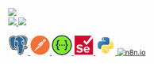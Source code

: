 <div> 
  <a href="https://github.com/rodrigomourapintodsl/">
   <img src="https://capsule-render.vercel.app/api?type=waving&height=120&color=gradient&text=Olá!%20Eu%20sou%20Rodrigo,%20Analista%20de%20suporte.&section=header&reversal=false&fontAlignY=22&fontSize=30&rotate=360&descAlign=100&descAlignY=46&animation=scaleIn&textBg=false&fontAlign=50&customColorList=2,3,4,12,19">
  </a>
</div>
<div>
  <a href="https://github-readme-stats.vercel.app/api/top-langs/?username=rodrigomourapintodsl&amp;layout=compact&amp;langs_count=7&amp;theme=">
    <img src="https://github-readme-stats.vercel.app/api?username=rodrigomourapintodsl&amp;show_icons=true&amp;include_all_commits=true&amp;count_private=true&amp;theme=&amp;locale=pt-br">
    <img  src="https://github-readme-stats.vercel.app/api/top-langs/?username=rodrigomourapintodsl&hide_progress=true;theme=&amp;locale=pt-br">
  </a>
</div>
<div>
  <br><a href="https://www.postgresql.org/about/"><img alt="postgresql" width="40" height="40" src="https://raw.githubusercontent.com/devicons/devicon/refs/heads/master/icons/postgresql/postgresql-original.svg">
  </a><a href="https://www.postman.com/rodrigopinto"><img alt="postman" width="40" height="40" src="https://raw.githubusercontent.com/devicons/devicon/refs/heads/master/icons/postman/postman-original.svg">
  </a><a href="https://www.soapui.org/"><img alt="SOAPUI" width="40" height="40" src="https://raw.githubusercontent.com/devicons/devicon/refs/heads/master/icons/swagger/swagger-original.svg">
  </a><a href="https://developer.microsoft.com/pt-br/microsoft-edge/tools/webdriver"><img alt="selenium"   width="40" height="40" src="https://raw.githubusercontent.com/devicons/devicon/refs/heads/master/icons/selenium/selenium-original.svg">
  </a><a href="https://www.python.org/"><img alt="python" width="40" height="40" src="https://raw.githubusercontent.com/devicons/devicon/master/icons/python/python-original.svg">
  </a><a href="https://rodrigomourapinto.app.n8n.cloud"><img alt="n8n.io" width="40" height="40" src="https://avatars.githubusercontent.com/u/45487711?s=40&v=4">  
</div>
